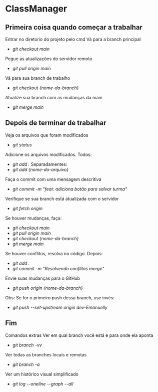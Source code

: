 # ClassManager

## Primeira coisa quando começar a trabalhar

Entrar no diretorio do projeto pelo cmd
Vá para a branch principal

- *git checkout main*

Pegue as atualizações do servidor remoto
- *git pull origin main*

Vá para sua branch de trabalho
- *git checkout {nome-da-branch}*

Atualize sua branch com as mudanças da main
- *git merge main*

## Depois de terminar de trabalhar

Veja os arquivos que foram modificados
- *git status*

Adicione os arquivos modificados.
Todos:
- *git add .*
Separadamentes:
- *git add {nome-do-arquivo}*

Faça o commit com uma mensagem descritiva
- *git commit -m "feat: adiciona botão para salvar turma"*

Verifique se sua branch está atualizada com o servidor
- *git fetch origin*

Se houver mudanças, faça:

- *git checkout main*
- *git pull origin main*
- *git checkout {nome-da-branch}*
- *git merge main*

Se houver conflitos, resolva no código. Depois:

- *git add .*
- *git commit -m "Resolvendo conflitos merge"*

Envie suas mudanças para o GitHub
- *git push origin {nome-da-branch}*

Obs: Se for o primeiro push dessa branch, use invés:
- *git push --set-upstream origin dev-Emanuelly*

## Fim

Comandos extras
Ver em qual branch você está e para onde ela aponta
- *git branch -vv*

Ver todas as branches locais e remotas
- *git branch -a*

Ver um histórico visual simplificado
- *git log --oneline --graph --all*
